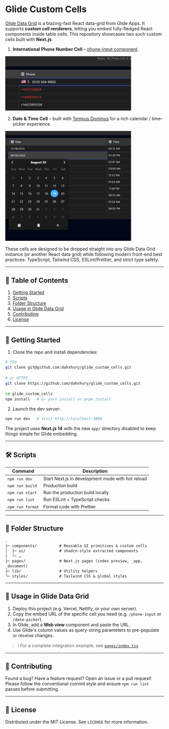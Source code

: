 # Glide Custom Cells

[Glide Data Grid](https://github.com/glideapps/glide-data-grid) is a blazing-fast React data-grid from Glide Apps. It supports **custom cell renderers**, letting you embed fully-fledged React components inside table cells. This repository showcases two such custom cells built with **Next.js**:

1. **International Phone Number Cell** –  [phone-input component](https://shadcn-phone-input.vercel.app/).

<img src="media/phone-num-input.png" alt="Phone number input cell" width="400" />

2. **Date & Time Cell** – built with [Tempus Dominus](https://github.com/tempusdominus/tempusdominus) for a rich calendar / time-picker experience.

<img src="media/tempus-dom.png" alt="Date and time picker cell" width="400" />

These cells are designed to be dropped straight into any Glide Data Grid instance (or another React data grid) while following modern front-end best practices: TypeScript, Tailwind CSS, ESLint/Prettier, and strict type safety.

---

## 📑 Table of Contents
1. [Getting Started](#-getting-started)
2. [Scripts](#-scripts)
3. [Folder Structure](#-folder-structure)
4. [Usage in Glide Data Grid](#-usage-in-glide-data-grid)
5. [Contributing](#-contributing)
6. [License](#-license)

---

## 🚀 Getting Started

1. Clone the repo and install dependencies:

```bash
# SSH
git clone git@github.com:dahshury/glide_custom_cells.git

# or HTTPS
git clone https://github.com/dahshury/glide_custom_cells.git

cd glide_custom_cells
npm install   # or yarn install or pnpm install
```

2. Launch the dev server:

```bash
npm run dev   # Visit http://localhost:3000
```

The project uses **Next.js 14** with the new `app/` directory disabled to keep things simple for Glide embedding.

---

## 🛠 Scripts
| Command | Description |
|---------|-------------|
| `npm run dev` | Start Next.js in development mode with hot reload |
| `npm run build` | Production build |
| `npm run start` | Run the production build locally |
| `npm run lint` | Run ESLint + TypeScript checks |
| `npm run format` | Format code with Prettier |

---

## 📂 Folder Structure
```
.
├─ components/          # Reusable UI primitives & custom cells
│  ├─ ui/               # shadcn-style extracted components
│  └─ …
├─ pages/               # Next.js pages (index preview, _app, _document)
├─ lib/                 # Utility helpers
└─ styles/              # Tailwind CSS & global styles
```

---

## 🔌 Usage in Glide Data Grid
1. Deploy this project (e.g. Vercel, Netlify, or your own server).
2. Copy the embed URL of the specific cell you need (e.g. `/phone-input` or `/date-picker`).
3. In Glide, add a **Web view** component and paste the URL.
4. Use Glide's column values as query-string parameters to pre-populate or receive changes.

> ℹ️ For a complete integration example, see [`pages/index.tsx`](pages/index.tsx).

---

## 🤝 Contributing
Found a bug? Have a feature request? Open an issue or a pull request! Please follow the conventional commit style and ensure `npm run lint` passes before submitting.

---

## 📝 License

Distributed under the MIT License. See `LICENSE` for more information.
